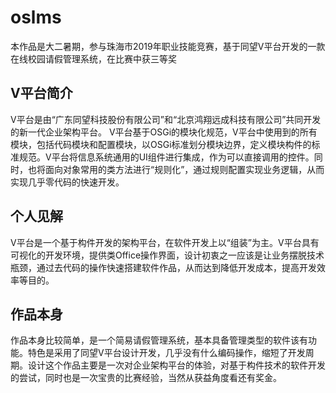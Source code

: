 # oslms
本作品是大二暑期，参与珠海市2019年职业技能竞赛，基于同望V平台开发的一款在线校园请假管理系统，在比赛中获三等奖

## V平台简介

V平台是由“广东同望科技股份有限公司”和“北京鸿翔远成科技有限公司”共同开发的新一代企业架构平台。
V平台基于OSGi的模块化规范，V平台中使用到的所有模块，包括代码模块和配置模块，以OSGi标准划分模块边界，定义模块构件的标准规范。V平台将信息系统通用的UI组件进行集成，作为可以直接调用的控件。同时，也将面向对象常用的类方法进行“规则化”，通过规则配置实现业务逻辑，从而实现几乎零代码的快速开发。

## 个人见解
V平台是一个基于构件开发的架构平台，在软件开发上以“组装”为主。V平台具有可视化的开发环境，提供类Office操作界面，设计初衷之一应该是让业务摆脱技术瓶颈，通过去代码的操作快速搭建软件作品，从而达到降低开发成本，提高开发效率等目的。

## 作品本身
作品本身比较简单，是一个简易请假管理系统，基本具备管理类型的软件该有功能。特色是采用了同望V平台设计开发，几乎没有什么编码操作，缩短了开发周期。设计这个作品主要是一次对企业架构平台的体验，对基于构件技术的软件开发的尝试，同时也是一次宝贵的比赛经验，当然从获益角度看还有奖金。

